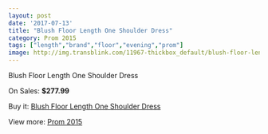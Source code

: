 ```yaml
---
layout: post
date: '2017-07-13'
title: "Blush Floor Length One Shoulder Dress"
category: Prom 2015
tags: ["length","brand","floor","evening","prom"]
image: http://img.transblink.com/11967-thickbox_default/blush-floor-length-one-shoulder-dress.jpg
---
```

Blush Floor Length One Shoulder Dress

On Sales: **$277.99**
<a href="https://www.transblink.com/en/prom-2015/3890-blush-floor-length-one-shoulder-dress.html"><amp-img layout="responsive" width="600" height="600" src="//img.transblink.com/11967-thickbox_default/blush-floor-length-one-shoulder-dress.jpg" alt="Blush Floor Length One Shoulder Dress 0" /></a>
<a href="https://www.transblink.com/en/prom-2015/3890-blush-floor-length-one-shoulder-dress.html"><amp-img layout="responsive" width="600" height="600" src="//img.transblink.com/11971-thickbox_default/blush-floor-length-one-shoulder-dress.jpg" alt="Blush Floor Length One Shoulder Dress 1" /></a>
<a href="https://www.transblink.com/en/prom-2015/3890-blush-floor-length-one-shoulder-dress.html"><amp-img layout="responsive" width="600" height="600" src="//img.transblink.com/11970-thickbox_default/blush-floor-length-one-shoulder-dress.jpg" alt="Blush Floor Length One Shoulder Dress 2" /></a>
<a href="https://www.transblink.com/en/prom-2015/3890-blush-floor-length-one-shoulder-dress.html"><amp-img layout="responsive" width="600" height="600" src="//img.transblink.com/11969-thickbox_default/blush-floor-length-one-shoulder-dress.jpg" alt="Blush Floor Length One Shoulder Dress 3" /></a>
<a href="https://www.transblink.com/en/prom-2015/3890-blush-floor-length-one-shoulder-dress.html"><amp-img layout="responsive" width="600" height="600" src="//img.transblink.com/11968-thickbox_default/blush-floor-length-one-shoulder-dress.jpg" alt="Blush Floor Length One Shoulder Dress 4" /></a>

Buy it: [Blush Floor Length One Shoulder Dress](https://www.transblink.com/en/prom-2015/3890-blush-floor-length-one-shoulder-dress.html "Blush Floor Length One Shoulder Dress")

View more: [Prom 2015](https://www.transblink.com/en/10-prom-2015 "Prom 2015")